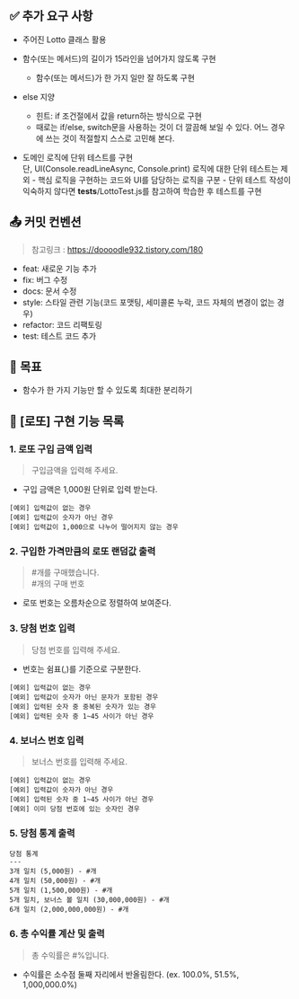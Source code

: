 ## ✅ 추가 요구 사항

- 주어진 Lotto 클래스 활용

- 함수(또는 메서드)의 길이가 15라인을 넘어가지 않도록 구현

  - 함수(또는 메서드)가 한 가지 일만 잘 하도록 구현

- else 지양

  - 힌트: if 조건절에서 값을 return하는 방식으로 구현
  - 때로는 if/else, switch문을 사용하는 것이 더 깔끔해 보일 수 있다. 어느 경우에 쓰는 것이 적절할지 스스로 고민해 본다.

- 도메인 로직에 단위 테스트를 구현  
  단, UI(Console.readLineAsync, Console.print) 로직에 대한 단위 테스트는 제외 - 핵심 로직을 구현하는 코드와 UI를 담당하는 로직을 구분 - 단위 테스트 작성이 익숙하지 않다면 **tests**/LottoTest.js를 참고하여 학습한 후 테스트를 구현

## 📤 커밋 컨벤션

> 참고링크 : https://doooodle932.tistory.com/180

- feat: 새로운 기능 추가
- fix: 버그 수정
- docs: 문서 수정
- style: 스타일 관련 기능(코드 포맷팅, 세미콜론 누락, 코드 자체의 변경이 없는 경우)
- refactor: 코드 리팩토링
- test: 테스트 코드 추가

## 👊 목표

- 함수가 한 가지 기능만 할 수 있도록 최대한 분리하기

## 📍 [로또] 구현 기능 목록

### 1. 로또 구입 금액 입력

> 구입금액을 입력해 주세요.

- 구입 금액은 1,000원 단위로 입력 받는다.

```
[예외] 입력값이 없는 경우
[예외] 입력값이 숫자가 아닌 경우
[예외] 입력값이 1,000으로 나누어 떨어지지 않는 경우
```

### 2. 구입한 가격만큼의 로또 랜덤값 출력

> #개를 구매했습니다.  
> #개의 구매 번호

- 로또 번호는 오름차순으로 정렬하여 보여준다.

### 3. 당첨 번호 입력

> 당첨 번호를 입력해 주세요.

- 번호는 쉼표(,)를 기준으로 구분한다.

```
[예외] 입력값이 없는 경우
[예외] 입력값이 숫자가 아닌 문자가 포함된 경우
[예외] 입력된 숫자 중 중복된 숫자가 있는 경우
[예외] 입력된 숫자 중 1~45 사이가 아닌 경우
```

### 4. 보너스 번호 입력

> 보너스 번호를 입력해 주세요.

```
[예외] 입력값이 없는 경우
[예외] 입력값이 숫자가 아닌 경우
[예외] 입력된 숫자 중 1~45 사이가 아닌 경우
[예외] 이미 당첨 번호에 있는 숫자인 경우
```

### 5. 당첨 통계 출력

```
당첨 통계
---
3개 일치 (5,000원) - #개
4개 일치 (50,000원) - #개
5개 일치 (1,500,000원) - #개
5개 일치, 보너스 볼 일치 (30,000,000원) - #개
6개 일치 (2,000,000,000원) - #개
```

### 6. 총 수익률 계산 및 출력

> 총 수익률은 #%입니다.

- 수익률은 소수점 둘째 자리에서 반올림한다. (ex. 100.0%, 51.5%, 1,000,000.0%)

